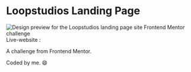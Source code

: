 # Loopstudios Landing Page

![Design preview for the Loopstudios landing page site Frontend Mentor challenge](./src/assets/shared/desktop-preview.jpg)
Live-website :

A challenge from Frontend Mentor.

Coded by me. 😄
